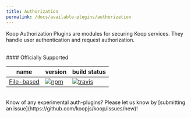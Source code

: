 ```yaml
---
title: Authorization
permalink: /docs/available-plugins/authorization
---
```

Koop Authorization Plugins are modules for securing Koop services. They handle user authentication and request authorization.  

<br>
#### Officially Supported

| name | version | build status |
| --- | --- | --- |
| [File-based](https://github.com/koopjs/koop-auth-direct-file) | [![npm](https://img.shields.io/npm/v/@koopjs/auth-direct-file.svg?style=flat-square)](https://www.npmjs.com/package/@koopjs/auth-direct-file) | [![travis](https://img.shields.io/travis/koopjs/koop-auth-direct-file/master.svg?style=flat-square)](https://travis-ci.org/koopjs/koop-auth-direct-file) |

<br>
Know of any experimental auth-plugins? Please let us know by [submitting an issue](https://github.com/koopjs/koop/issues/new)!  
